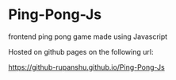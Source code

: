 # Ping-Pong-Js

frontend ping pong game made using Javascript 

Hosted on github pages on the following url:

https://github-rupanshu.github.io/Ping-Pong-Js

